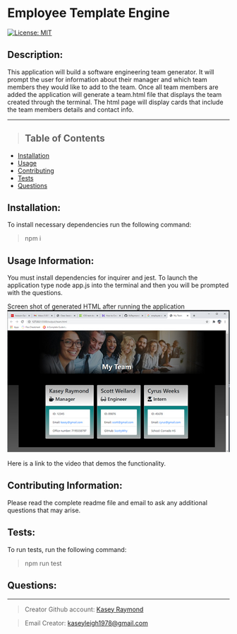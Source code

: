 # Employee Template Engine

[![License: MIT](https://img.shields.io/badge/License-MIT-yellow.svg)](https://opensource.org/licenses/MIT)

## Description:

This application will build a software engineering team generator. It will prompt the user for information about their manager and which team members they would like to add to the team. Once all team members are added the application will generate a team.html file that displays the team created through the terminal. The html page will display cards that include the team members details and contact info.

---

> ## Table of Contents

- [Installation](#installation)
- [Usage](#usage)
- [Contributing](#contributing)
- [Tests](#tests)
- [Questions](#questions)

## Installation:

To install necessary dependencies run the following command:

> npm i

## Usage Information:

You must install dependencies for inquirer and jest. To launch the application type node app.js into the terminal and then you will be prompted with the questions.

Screen shot of generated HTML after running the application
![Alttext](Assets/Application-screenshot.jpg)

Here is a link to the video that demos the functionality.

## Contributing Information:

Please read the complete readme file and email to ask any additional questions that may arise.

## Tests:

To run tests, run the following command:

> npm run test

## Questions:

---

> Creator Github account: [Kasey Raymond](https://api.github.com/users/KcRaymond)

> Email Creator: [kaseyleigh1978@gmail.com](mailto:)
